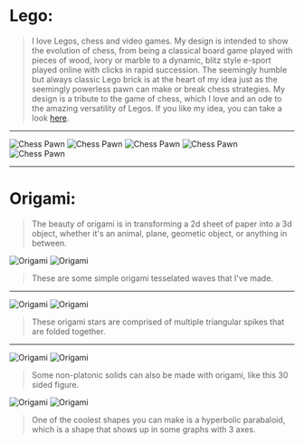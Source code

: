 # Lego:

> I love Legos,  chess and video games. My design is intended to show the evolution of chess, from being a classical board game played with pieces of wood, ivory or marble to a dynamic, blitz style e-sport  played online with clicks in rapid succession. The seemingly humble but always classic Lego brick is at the heart of my idea just as the seemingly powerless pawn can make or break chess strategies. My design is a tribute to the game of chess, which I love and an ode to the amazing versatility of Legos. If you like my idea, you can take a look [here](https://ideas.lego.com/projects/f7806f32-c5f6-4e89-801f-a35996a0881c).

---

![Chess Pawn](Source%20Files/Lego/Pawn.jpg)
![Chess Pawn](Source%20Files/Lego/HeadPawn.jpg)
![Chess Pawn](Source%20Files/Lego/CloseupPawn.jpg)
![Chess Pawn](Source%20Files/Lego/Headphones.jpg)
![Chess Pawn](Source%20Files/Lego/Controller.jpg)

---

# Origami:

> The beauty of origami is in transforming a 2d sheet of paper into a 3d object, whether it's an animal, plane, geometic object, or anything in between.

![Origami](Source%20Files/Origami/OrigamiWave.png)
![Origami](Source%20Files/Origami/OrigamiWave2.png)

> These are some simple origami tesselated waves that I've made.

---

![Origami](Source%20Files/Origami/OrigamiStar.png)
![Origami](Source%20Files/Origami/OrigamiStar2.png)

> These origami stars are comprised of multiple triangular spikes that are folded together.

---

![Origami](Source%20Files/Origami/OrigamiSphere.png)
![Origami](Source%20Files/Origami/OrigamiSphere2.png)

> Some non-platonic solids can also be made with origami, like this 30 sided figure.

![Origami](Source%20Files/Origami/OrigamiHyperbolicParabaloid.png)
![Origami](Source%20Files/Origami/OrigamiHyperbolicParabaloid2.png)

> One of the coolest shapes you can make is a hyperbolic parabaloid, which is a shape that shows up in some graphs with 3 axes.